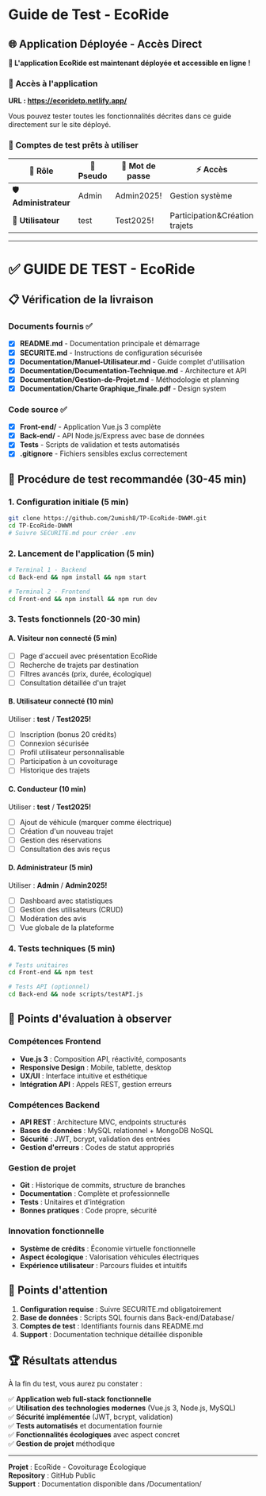 # Guide de Test - EcoRide

## 🌐 Application Déployée - Accès Direct

**🎉 L'application EcoRide est maintenant déployée et accessible en ligne !**

### 📱 Accès à l'application
**URL : https://ecoridetp.netlify.app/**

Vous pouvez tester toutes les fonctionnalités décrites dans ce guide directement sur le site déployé.

### 🔑 Comptes de test prêts à utiliser

| 👤 Rôle               | 👤 Pseudo         | 🔐 Mot de passe | ⚡ Accès         |
| --------------------- | ----------------- | --------------- | ---------------- |
| 🛡️ **Administrateur** | Admin             | Admin2025!       | Gestion système  |
| 🧪 **Utilisateur**    | test              | Test2025!        | Participation&Création trajets    |

---

# ✅ GUIDE DE TEST - EcoRide

## 📋 Vérification de la livraison

### Documents fournis ✅

-   [x] **README.md** - Documentation principale et démarrage
-   [x] **SECURITE.md** - Instructions de configuration sécurisée
-   [x] **Documentation/Manuel-Utilisateur.md** - Guide complet d'utilisation
-   [x] **Documentation/Documentation-Technique.md** - Architecture et API
-   [x] **Documentation/Gestion-de-Projet.md** - Méthodologie et planning
-   [x] **Documentation/Charte Graphique_finale.pdf** - Design system

### Code source ✅

-   [x] **Front-end/** - Application Vue.js 3 complète
-   [x] **Back-end/** - API Node.js/Express avec base de données
-   [x] **Tests** - Scripts de validation et tests automatisés
-   [x] **.gitignore** - Fichiers sensibles exclus correctement

## 🚀 Procédure de test recommandée (30-45 min)

### 1. Configuration initiale (5 min)

```bash
git clone https://github.com/2umish8/TP-EcoRide-DWWM.git
cd TP-EcoRide-DWWM
# Suivre SECURITE.md pour créer .env
```

### 2. Lancement de l'application (5 min)

```bash
# Terminal 1 - Backend
cd Back-end && npm install && npm start

# Terminal 2 - Frontend
cd Front-end && npm install && npm run dev
```

### 3. Tests fonctionnels (20-30 min)

#### A. Visiteur non connecté (5 min)

-   [ ] Page d'accueil avec présentation EcoRide
-   [ ] Recherche de trajets par destination
-   [ ] Filtres avancés (prix, durée, écologique)
-   [ ] Consultation détaillée d'un trajet

#### B. Utilisateur connecté (10 min)

Utiliser : **test** / **Test2025!**

-   [ ] Inscription (bonus 20 crédits)
-   [ ] Connexion sécurisée
-   [ ] Profil utilisateur personnalisable
-   [ ] Participation à un covoiturage
-   [ ] Historique des trajets

#### C. Conducteur (10 min)

Utiliser : **test** / **Test2025!**

-   [ ] Ajout de véhicule (marquer comme électrique)
-   [ ] Création d'un nouveau trajet
-   [ ] Gestion des réservations
-   [ ] Consultation des avis reçus

#### D. Administrateur (5 min)

Utiliser : **Admin** / **Admin2025!**

-   [ ] Dashboard avec statistiques
-   [ ] Gestion des utilisateurs (CRUD)
-   [ ] Modération des avis
-   [ ] Vue globale de la plateforme

### 4. Tests techniques (5 min)

```bash
# Tests unitaires
cd Front-end && npm test

# Tests API (optionnel)
cd Back-end && node scripts/testAPI.js
```

## 🎯 Points d'évaluation à observer

### Compétences Frontend

-   **Vue.js 3** : Composition API, réactivité, composants
-   **Responsive Design** : Mobile, tablette, desktop
-   **UX/UI** : Interface intuitive et esthétique
-   **Intégration API** : Appels REST, gestion erreurs

### Compétences Backend

-   **API REST** : Architecture MVC, endpoints structurés
-   **Bases de données** : MySQL relationnel + MongoDB NoSQL
-   **Sécurité** : JWT, bcrypt, validation des entrées
-   **Gestion d'erreurs** : Codes de statut appropriés

### Gestion de projet

-   **Git** : Historique de commits, structure de branches
-   **Documentation** : Complète et professionnelle
-   **Tests** : Unitaires et d'intégration
-   **Bonnes pratiques** : Code propre, sécurité

### Innovation fonctionnelle

-   **Système de crédits** : Économie virtuelle fonctionnelle
-   **Aspect écologique** : Valorisation véhicules électriques
-   **Expérience utilisateur** : Parcours fluides et intuitifs

## 🎯 Points d'attention

1. **Configuration requise** : Suivre SECURITE.md obligatoirement
2. **Base de données** : Scripts SQL fournis dans Back-end/Database/
3. **Comptes de test** : Identifiants fournis dans README.md
4. **Support** : Documentation technique détaillée disponible

## 🏆 Résultats attendus

À la fin du test, vous aurez pu constater :

✅ **Application web full-stack fonctionnelle**  
✅ **Utilisation des technologies modernes** (Vue.js 3, Node.js, MySQL)  
✅ **Sécurité implémentée** (JWT, bcrypt, validation)  
✅ **Tests automatisés** et documentation fournie  
✅ **Fonctionnalités écologiques** avec aspect concret  
✅ **Gestion de projet** méthodique

---

**Projet** : EcoRide - Covoiturage Écologique  
**Repository** : GitHub Public  
**Support** : Documentation disponible dans /Documentation/

